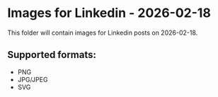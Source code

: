 # Images for Linkedin - 2026-02-18

This folder will contain images for Linkedin posts on 2026-02-18.

## Supported formats:
- PNG
- JPG/JPEG
- SVG
